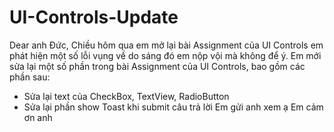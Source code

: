 # UI-Controls-Update
Dear anh Đức,
Chiều hôm qua em mở lại bài Assignment của UI Controls em phát hiện một số lỗi vụng về do sáng đó em nộp vội
mà không để ý. Em mới sửa lại một số phần trong bài Assignment của UI Controls, bao gồm các phần sau:
-	Sửa lại text của CheckBox, TextView, RadioButton
-	Sửa lại phần show Toast khi submit câu trả lời
Em gửi anh xem ạ
Em cảm ơn anh
